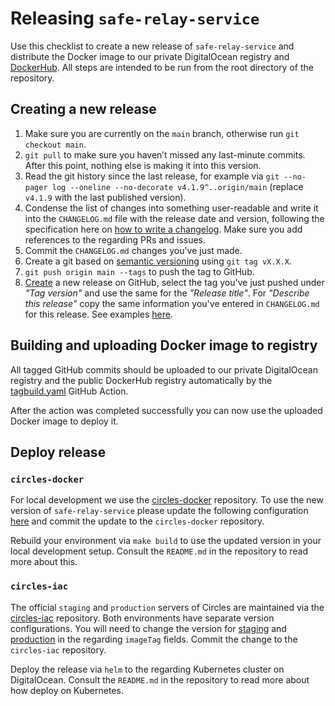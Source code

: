 # Releasing `safe-relay-service`

Use this checklist to create a new release of `safe-relay-service` and distribute the Docker image to our private DigitalOcean registry and [DockerHub](https://hub.docker.com/u/joincircles). All steps are intended to be run from the root directory of the repository.

## Creating a new release

1. Make sure you are currently on the `main` branch, otherwise run `git checkout main`.
2. `git pull` to make sure you haven’t missed any last-minute commits. After this point, nothing else is making it into this version.
3. Read the git history since the last release, for example via `git --no-pager log --oneline --no-decorate v4.1.9^..origin/main` (replace `v4.1.9` with the last published version).
4. Condense the list of changes into something user-readable and write it into the `CHANGELOG.md` file with the release date and version, following the specification here on [how to write a changelog](https://keepachangelog.com/en/1.0.0/). Make sure you add references to the regarding PRs and issues.
5. Commit the `CHANGELOG.md` changes you've just made.
6. Create a git based on [semantic versioning](https://semver.org/) using `git tag vX.X.X`.
7. `git push origin main --tags` to push the tag to GitHub.
8. [Create](https://github.com/CirclesUBI/safe-relay-service/releases/new) a new release on GitHub, select the tag you've just pushed under *"Tag version"* and use the same for the *"Release title"*. For *"Describe this release"* copy the same information you've entered in `CHANGELOG.md` for this release. See examples [here](https://github.com/CirclesUBI/safe-relay-service/releases).

## Building and uploading Docker image to registry

All tagged GitHub commits should be uploaded to our private DigitalOcean registry and the public DockerHub registry automatically by the [tagbuild.yaml](https://github.com/CirclesUBI/safe-relay-service/blob/main/.github/workflows/tagbuild.yml) GitHub Action.

After the action was completed successfully you can now use the uploaded Docker image to deploy it.

## Deploy release

### `circles-docker`

For local development we use the [circles-docker](https://github.com/CirclesUBI/circles-docker) repository. To use the new version of `safe-relay-service` please update the following configuration [here](https://github.com/CirclesUBI/circles-docker/blob/main/docker-compose.relayer-pull.yml) and commit the update to the `circles-docker` repository.

Rebuild your environment via `make build` to use the updated version in your local development setup. Consult the `README.md` in the repository to read more about this.

### `circles-iac`

The official `staging` and `production` servers of Circles are maintained via the [circles-iac](https://github.com/CirclesUBI/circles-iac) repository. Both environments have separate version configurations. You will need to change the version for [staging](https://github.com/CirclesUBI/circles-iac/blob/main/helm/circles-infra-suite/values-staging.yaml) and [production](https://github.com/CirclesUBI/circles-iac/blob/main/helm/circles-infra-suite/values-production.yaml) in the regarding `imageTag` fields. Commit the change to the `circles-iac` repository.

Deploy the release via `helm` to the regarding Kubernetes cluster on DigitalOcean. Consult the `README.md` in the repository to read more about how deploy on Kubernetes.
